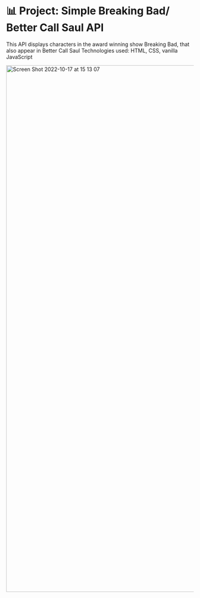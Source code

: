 # 📊 Project: Simple Breaking Bad/ Better Call Saul API 
This API displays characters in the award winning show Breaking Bad, that also appear in Better Call Saul
Technologies used: HTML, CSS, vanilla JavaScript

<img width="1412" alt="Screen Shot 2022-10-17 at 15 13 07" src="https://user-images.githubusercontent.com/100469351/196262612-5f22b3f5-8bb7-4096-8087-23f237a4f09e.png">
